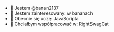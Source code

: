- 👋 Jestem @banan2137
- 👀 Jestem zainteresowany: w bananach
- 🌱 Obecnie się uczę: JavaScripta
- 💞️ Chciałbym współpracować w: RightSwagCat


<!---
baanan2137/baanan2137 is a ✨ special ✨ repository because its `README.md` (this file) appears on your GitHub profile.
You can click the Preview link to take a look at your changes.
--->
